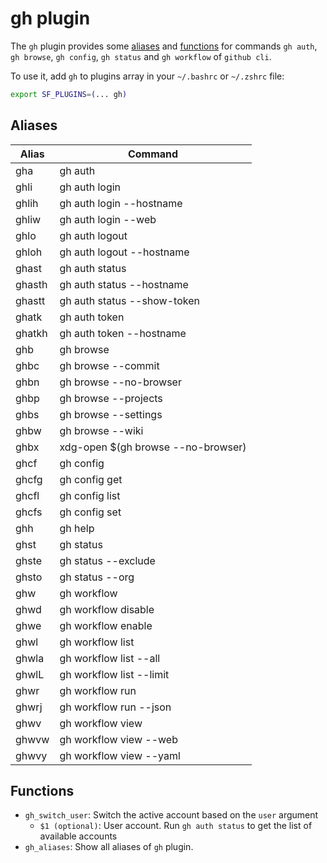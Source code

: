 # gh plugin

The `gh` plugin provides some [aliases](#aliases) and [functions](#functions) for commands `gh auth`, `gh browse`, `gh config`, `gh status` and `gh workflow` of `github cli`.

To use it, add `gh` to plugins array in your `~/.bashrc` or `~/.zshrc` file:

```sh
export SF_PLUGINS=(... gh)
```

## Aliases

| Alias  | Command                            |
| ------ | ---------------------------------- |
| gha    | gh auth                            |
| ghli   | gh auth login                      |
| ghlih  | gh auth login --hostname           |
| ghliw  | gh auth login --web                |
| ghlo   | gh auth logout                     |
| ghloh  | gh auth logout --hostname          |
| ghast  | gh auth status                     |
| ghasth | gh auth status --hostname          |
| ghastt | gh auth status --show-token        |
| ghatk  | gh auth token                      |
| ghatkh | gh auth token --hostname           |
| ghb    | gh browse                          |
| ghbc   | gh browse --commit                 |
| ghbn   | gh browse --no-browser             |
| ghbp   | gh browse --projects               |
| ghbs   | gh browse --settings               |
| ghbw   | gh browse --wiki                   |
| ghbx   | xdg-open $(gh browse --no-browser) |
| ghcf   | gh config                          |
| ghcfg  | gh config get                      |
| ghcfl  | gh config list                     |
| ghcfs  | gh config set                      |
| ghh    | gh help                            |
| ghst   | gh status                          |
| ghste  | gh status --exclude                |
| ghsto  | gh status --org                    |
| ghw    | gh workflow                        |
| ghwd   | gh workflow disable                |
| ghwe   | gh workflow enable                 |
| ghwl   | gh workflow list                   |
| ghwla  | gh workflow list --all             |
| ghwlL  | gh workflow list --limit           |
| ghwr   | gh workflow run                    |
| ghwrj  | gh workflow run --json             |
| ghwv   | gh workflow view                   |
| ghwvw  | gh workflow view --web             |
| ghwvy  | gh workflow view --yaml            |

## Functions

- `gh_switch_user`: Switch the active account based on the `user` argument
  - `$1 (optional)`: User account. Run `gh auth status` to get the list of
    available accounts
- `gh_aliases`: Show all aliases of `gh` plugin.
